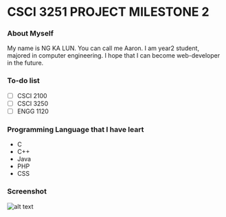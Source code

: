 
# CSCI 3251 PROJECT MILESTONE 2

### About Myself
My name is NG KA LUN. You can call me Aaron. I am year2 student, majored in computer engineering. I hope that I can become web-developer in the future.

### To-do list
- [ ] CSCI 2100
- [ ] CSCI 3250
- [ ] ENGG 1120

### Programming Language that I have leart
* C
* C++
* Java
* PHP
* CSS


### Screenshot
![alt text](https://github.com/csci3251-2020/student-1155125534/blob/master/MILESTONE2.jpg)
